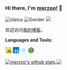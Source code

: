 ### Hi there, I'm [merzoo!](https://coding.merzoo.vercel.app/) 👋

![status](https://img.shields.io/badge/status-up-brightgreen) ![Gender](https://img.shields.io/badge/gender-%F0%9F%A4%B5-lightgrey) ![](https://visitor-badge.glitch.me/badge?page_id=github.com/merzoo)

欢迎访问[我的博客](https://merzoo.github.io/)。

**Languages and Tools:**

<code><img height="20" src="https://raw.githubusercontent.com/github/explore/80688e429a7d4ef2fca1e82350fe8e3517d3494d/topics/javascript/javascript.png"></code>
<code><img height="20" src="https://raw.githubusercontent.com/github/explore/80688e429a7d4ef2fca1e82350fe8e3517d3494d/topics/typescript/typescript.png"></code>
<code><img height="20" src="https://raw.githubusercontent.com/github/explore/80688e429a7d4ef2fca1e82350fe8e3517d3494d/topics/react/react.png"></code>
<code><img height="20" src="https://raw.githubusercontent.com/github/explore/80688e429a7d4ef2fca1e82350fe8e3517d3494d/topics/nodejs/nodejs.png"></code>

<a href="https://github.com/merzoo/coding">
  <img align="center" height="165" src="https://github-readme-stats.vercel.app/api?username=merzoo&show_icons=true&include_all_commits=true&theme=radical" alt="merzoo's github stats" />
</a>
<a href="https://github.com/merzoo/coding">
  <img align="center" src="https://github-readme-stats.vercel.app/api/top-langs/?username=merzoo&layout=compact&theme=radical" />
</a>
